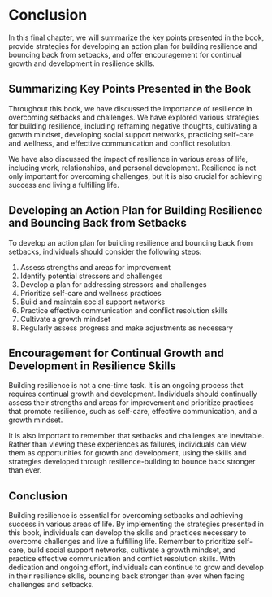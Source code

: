 # Conclusion

In this final chapter, we will summarize the key points presented in the book, provide strategies for developing an action plan for building resilience and bouncing back from setbacks, and offer encouragement for continual growth and development in resilience skills.

Summarizing Key Points Presented in the Book
--------------------------------------------

Throughout this book, we have discussed the importance of resilience in overcoming setbacks and challenges. We have explored various strategies for building resilience, including reframing negative thoughts, cultivating a growth mindset, developing social support networks, practicing self-care and wellness, and effective communication and conflict resolution.

We have also discussed the impact of resilience in various areas of life, including work, relationships, and personal development. Resilience is not only important for overcoming challenges, but it is also crucial for achieving success and living a fulfilling life.

Developing an Action Plan for Building Resilience and Bouncing Back from Setbacks
---------------------------------------------------------------------------------

To develop an action plan for building resilience and bouncing back from setbacks, individuals should consider the following steps:

1. Assess strengths and areas for improvement
2. Identify potential stressors and challenges
3. Develop a plan for addressing stressors and challenges
4. Prioritize self-care and wellness practices
5. Build and maintain social support networks
6. Practice effective communication and conflict resolution skills
7. Cultivate a growth mindset
8. Regularly assess progress and make adjustments as necessary

Encouragement for Continual Growth and Development in Resilience Skills
-----------------------------------------------------------------------

Building resilience is not a one-time task. It is an ongoing process that requires continual growth and development. Individuals should continually assess their strengths and areas for improvement and prioritize practices that promote resilience, such as self-care, effective communication, and a growth mindset.

It is also important to remember that setbacks and challenges are inevitable. Rather than viewing these experiences as failures, individuals can view them as opportunities for growth and development, using the skills and strategies developed through resilience-building to bounce back stronger than ever.

Conclusion
----------

Building resilience is essential for overcoming setbacks and achieving success in various areas of life. By implementing the strategies presented in this book, individuals can develop the skills and practices necessary to overcome challenges and live a fulfilling life. Remember to prioritize self-care, build social support networks, cultivate a growth mindset, and practice effective communication and conflict resolution skills. With dedication and ongoing effort, individuals can continue to grow and develop in their resilience skills, bouncing back stronger than ever when facing challenges and setbacks.